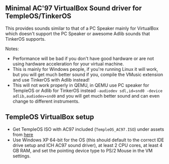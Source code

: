 ## Minimal AC'97 VirtualBox Sound driver for TempleOS/TinkerOS

This provides sounds similar to that of a PC Speaker mainly for VirtualBox which doesn't support the PC Speaker or awesome Adlib sounds that TinkerOS supports.

Notes:
- Performance will be bad if you don't have good hardware or are not using hardware acceleration for your virtual machine.
- This is mainly for Windows people, if you're running Linux it will work, but you will get much better sound if you, compile the VMusic extension and use TinkerOS with Adlib instead!
- This will not work properly in QEMU, in QEMU use PC speaker for TempleOS or Adlib for TinkerOS instead `-audiodev sdl,id=snd0 -device adlib,audiodev=snd0` and you will get much better sound and can even change to different instruments.

## TempleOS VirtualBox setup
- Get TempleOS ISO with AC97 included (`TempleOS_AC97.ISO`) under assets from [here](https://github.com/tinkeros/TinkerOS-AC97/releases/tag/TempleOS_AC97)
- Use Windows XP 64-bit for the OS (this should default to the correct IDE drive setup and ICH AC97 sound driver), at least 2 CPU cores, at least 4 GB RAM, and set the pointing device type to PS/2 Mouse in the VM settings.
